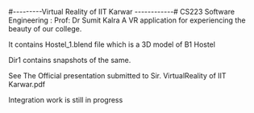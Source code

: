 #---------Virtual Reality of IIT Karwar ------------#
			CS223 Software Engineering : Prof: Dr Sumit Kalra
A VR application for experiencing the beauty of our college.

It contains Hostel_1.blend file which is a 3D model of B1 Hostel

Dir1 contains snapshots of the same.

See The Official presentation submitted to Sir. VirtualReality of IIT Karwar.pdf


Integration work is still in progress

